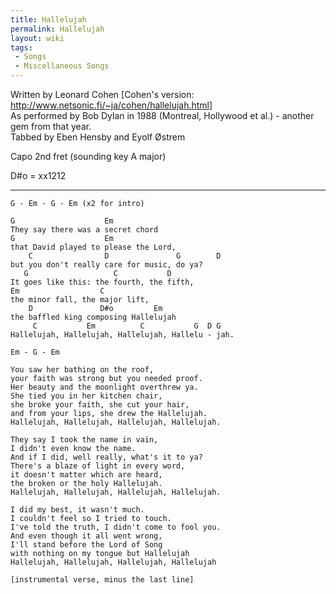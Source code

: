 ```yaml
---
title: Hallelujah
permalink: Hallelujah
layout: wiki
tags:
 - Songs
 - Miscellaneous Songs
---
```


Written by Leonard Cohen [Cohen's version:
[<http://www.netsonic.fi/~ja/cohen/hallelujah.html>](http://www.netsonic.fi/~ja/cohen/hallelujah.html)]  
As performed by Bob Dylan in 1988 (Montreal, Hollywood et al.) - another
gem from that year.  
Tabbed by Eben Hensby and Eyolf Østrem

Capo 2nd fret (sounding key A major)

D\#o = xx1212

* * * * *

    G - Em - G - Em (x2 for intro)

    G                    Em
    They say there was a secret chord
    G                    Em
    that David played to please the Lord,
        C                D               G        D
    but you don't really care for music, do ya?
       G                   C           D
    It goes like this: the fourth, the fifth,
    Em                  C
    the minor fall, the major lift,
        D               D#o         Em
    the baffled king composing Hallelujah
         C           Em          C           G  D G
    Hallelujah, Hallelujah, Hallelujah, Hallelu - jah.

    Em - G - Em

    You saw her bathing on the roof,
    your faith was strong but you needed proof.
    Her beauty and the moonlight overthrew ya.
    She tied you in her kitchen chair,
    she broke your faith, she cut your hair,
    and from your lips, she drew the Hallelujah.
    Hallelujah, Hallelujah, Hallelujah, Hallelujah.

    They say I took the name in vain,
    I didn't even know the name.
    And if I did, well really, what's it to ya?
    There's a blaze of light in every word,
    it doesn't matter which are heard,
    the broken or the holy Hallelujah.
    Hallelujah, Hallelujah, Hallelujah, Hallelujah.

    I did my best, it wasn't much.
    I couldn't feel so I tried to touch.
    I've told the truth, I didn't come to fool you.
    And even though it all went wrong,
    I'll stand before the Lord of Song
    with nothing on my tongue but Hallelujah
    Hallelujah, Hallelujah, Hallelujah, Hallelujah

    [instrumental verse, minus the last line]
